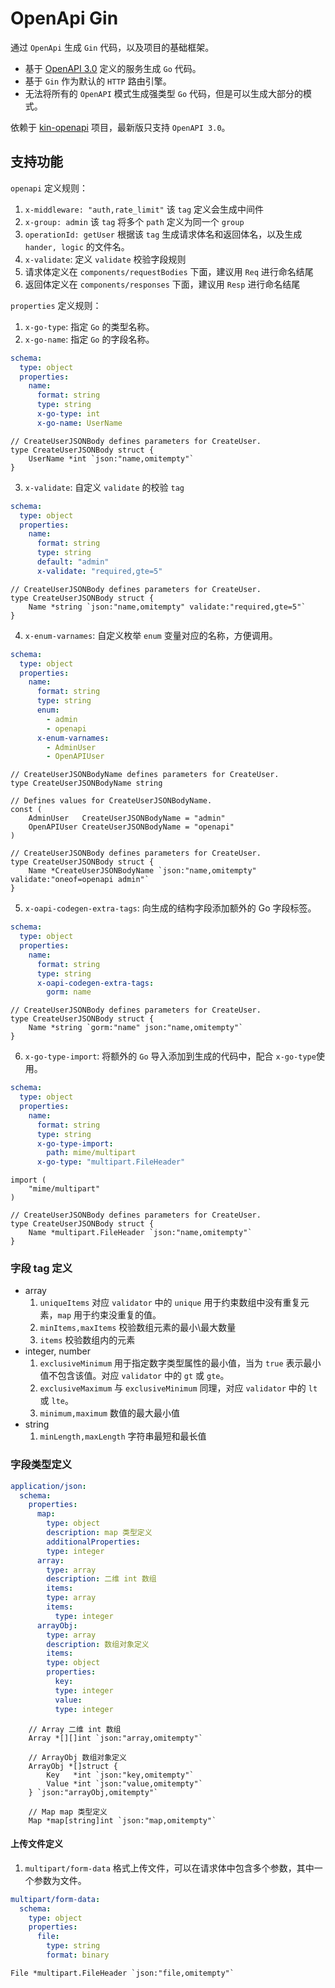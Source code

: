 # OpenApi Gin

通过 `OpenApi` 生成 `Gin` 代码，以及项目的基础框架。

* 基于 [OpenAPI 3.0](https://github.com/OAI/OpenAPI-Specification/blob/main/versions/3.0.0.md) 定义的服务生成 `Go` 代码。
* 基于 `Gin` 作为默认的 `HTTP` 路由引擎。
* 无法将所有的 `OpenAPI` 模式生成强类型 `Go` 代码，但是可以生成大部分的模式。

依赖于 [kin-openapi](https://github.com/getkin/kin-openapi) 项目，最新版只支持 `OpenAPI 3.0`。

## 支持功能
`openapi` 定义规则：
1. `x-middleware: "auth,rate_limit"` 该 `tag` 定义会生成中间件
2. `x-group: admin` 该 `tag` 将多个 `path` 定义为同一个 `group`
3. `operationId: getUser` 根据该 `tag` 生成请求体名和返回体名，以及生成 `hander, logic` 的文件名。
4. `x-validate`: 定义 `validate` 校验字段规则
5. 请求体定义在 `components/requestBodies` 下面，建议用 `Req` 进行命名结尾
6. 返回体定义在 `components/responses` 下面，建议用 `Resp` 进行命名结尾

`properties` 定义规则：
1. `x-go-type`: 指定 `Go` 的类型名称。
2. `x-go-name`: 指定 `Go` 的字段名称。
```yaml
schema:
  type: object
  properties:
    name:
      format: string
      type: string
      x-go-type: int
      x-go-name: UserName
```

```golang
// CreateUserJSONBody defines parameters for CreateUser.
type CreateUserJSONBody struct {
	UserName *int `json:"name,omitempty"`
}
```
3. `x-validate`: 自定义 `validate` 的校验 `tag`
```yaml
schema:
  type: object
  properties:
    name:
      format: string
      type: string
      default: "admin"
      x-validate: "required,gte=5"
```

```golang
// CreateUserJSONBody defines parameters for CreateUser.
type CreateUserJSONBody struct {
	Name *string `json:"name,omitempty" validate:"required,gte=5"`
}
```
4. `x-enum-varnames`: 自定义枚举 `enum` 变量对应的名称，方便调用。
```yaml
schema:
  type: object
  properties:
    name:
      format: string
      type: string
      enum:
        - admin
        - openapi
      x-enum-varnames:
        - AdminUser
        - OpenAPIUser
```

```golang
// CreateUserJSONBodyName defines parameters for CreateUser.
type CreateUserJSONBodyName string

// Defines values for CreateUserJSONBodyName.
const (
	AdminUser   CreateUserJSONBodyName = "admin"
	OpenAPIUser CreateUserJSONBodyName = "openapi"
)

// CreateUserJSONBody defines parameters for CreateUser.
type CreateUserJSONBody struct {
	Name *CreateUserJSONBodyName `json:"name,omitempty" validate:"oneof=openapi admin"`
}
```
5. `x-oapi-codegen-extra-tags`: 向生成的结构字段添加额外的 Go 字段标签。
```yaml
schema:
  type: object
  properties:
    name:
      format: string
      type: string
      x-oapi-codegen-extra-tags:
        gorm: name
```

```golang
// CreateUserJSONBody defines parameters for CreateUser.
type CreateUserJSONBody struct {
	Name *string `gorm:"name" json:"name,omitempty"`
}
```

6. `x-go-type-import`: 将额外的 `Go` 导入添加到生成的代码中，配合 `x-go-type`使用。
```yaml
schema:
  type: object
  properties:
    name:
      format: string
      type: string
      x-go-type-import:
        path: mime/multipart
      x-go-type: "multipart.FileHeader"
```

```golang
import (
	"mime/multipart"
)

// CreateUserJSONBody defines parameters for CreateUser.
type CreateUserJSONBody struct {
	Name *multipart.FileHeader `json:"name,omitempty"`
}
```

### 字段 tag 定义
* array
  1. `uniqueItems` 对应 `validator` 中的 `unique` 用于约束数组中没有重复元素，`map` 用于约束没重复的值。
  2. `minItems,maxItems` 校验数组元素的最小\最大数量
  3. `items` 校验数组内的元素
* integer, number
  1. `exclusiveMinimum` 用于指定数字类型属性的最小值，当为 `true` 表示最小值不包含该值。对应 `validator` 中的 `gt` 或 `gte`。
  2. `exclusiveMaximum` 与 `exclusiveMinimum` 同理，对应 `validator` 中的 `lt` 或 `lte`。
  3. `minimum,maximum` 数值的最大最小值
* string
  1. `minLength,maxLength` 字符串最短和最长值

### 字段类型定义

```yaml
application/json:
  schema:
    properties:
      map:
        type: object
        description: map 类型定义
        additionalProperties:
        type: integer
      array:
        type: array
        description: 二维 int 数组
        items:
        type: array
        items:
          type: integer
      arrayObj:
        type: array
        description: 数组对象定义
        items:
        type: object
        properties:
          key:
          type: integer
          value:
          type: integer
```
```golang
	// Array 二维 int 数组
	Array *[][]int `json:"array,omitempty"`

	// ArrayObj 数组对象定义
	ArrayObj *[]struct {
		Key   *int `json:"key,omitempty"`
		Value *int `json:"value,omitempty"`
	} `json:"arrayObj,omitempty"`

	// Map map 类型定义
	Map *map[string]int `json:"map,omitempty"`
```

#### 上传文件定义
1. `multipart/form-data` 格式上传文件，可以在请求体中包含多个参数，其中一个参数为文件。
```yaml
multipart/form-data:
  schema:
    type: object
    properties:
      file:
        type: string
        format: binary
```

```golang
File *multipart.FileHeader `json:"file,omitempty"`
```
